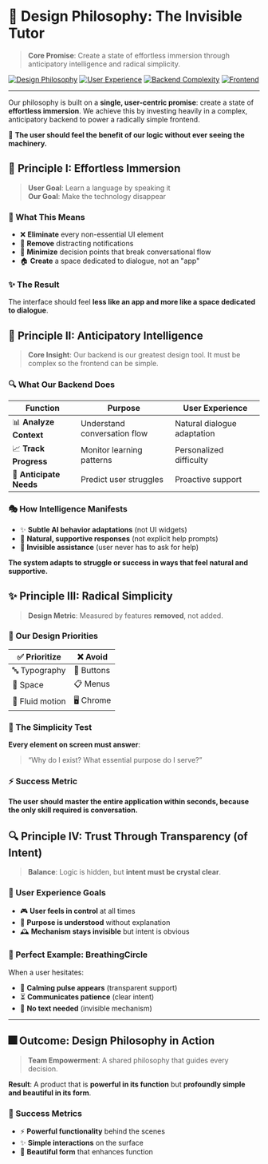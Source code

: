 # 🎨 Design Philosophy: The Invisible Tutor

> **Core Promise**: Create a state of effortless immersion through anticipatory intelligence and radical simplicity.

[![Design Philosophy](https://img.shields.io/badge/Philosophy-Invisible%20Tutor-purple?style=for-the-badge)]()
[![User Experience](https://img.shields.io/badge/UX-Effortless%20Immersion-blue?style=for-the-badge)]()
[![Backend Complexity](https://img.shields.io/badge/Backend-Complex%20Intelligence-orange?style=for-the-badge)]()
[![Frontend](https://img.shields.io/badge/Frontend-Radical%20Simplicity-green?style=for-the-badge)]()

---

Our philosophy is built on a **single, user-centric promise**: create a state of **effortless immersion**. We achieve this by investing heavily in a complex, anticipatory backend to power a radically simple frontend.

🎯 **The user should feel the benefit of our logic without ever seeing the machinery.**

## 🌊 Principle I: Effortless Immersion

> **User Goal**: Learn a language by speaking it  
> **Our Goal**: Make the technology disappear

### 🎯 What This Means

- ❌ **Eliminate** every non-essential UI element
- 🔕 **Remove** distracting notifications
- 🤔 **Minimize** decision points that break conversational flow
- 🏠 **Create** a space dedicated to dialogue, not an "app"

### ✨ The Result

The interface should feel **less like an app and more like a space dedicated to dialogue**.

## 🧠 Principle II: Anticipatory Intelligence

> **Core Insight**: Our backend is our greatest design tool. It must be complex so the frontend can be simple.

### 🔍 What Our Backend Does

| Function                | Purpose                      | User Experience             |
| ----------------------- | ---------------------------- | --------------------------- |
| 📊 **Analyze Context**  | Understand conversation flow | Natural dialogue adaptation |
| 📈 **Track Progress**   | Monitor learning patterns    | Personalized difficulty     |
| 🔮 **Anticipate Needs** | Predict user struggles       | Proactive support           |

### 🎭 How Intelligence Manifests

- ✨ **Subtle AI behavior adaptations** (not UI widgets)
- 🤗 **Natural, supportive responses** (not explicit help prompts)
- 💫 **Invisible assistance** (user never has to ask for help)

**The system adapts to struggle or success in ways that feel natural and supportive.**

## ✨ Principle III: Radical Simplicity

> **Design Metric**: Measured by features **removed**, not added.

### 📜 Our Design Priorities

| ✅ **Prioritize** | ❌ **Avoid** |
| ----------------- | ------------ |
| 🔤 Typography     | 🔘 Buttons   |
| 🌌 Space          | 📋 Menus     |
| 🌊 Fluid motion   | 🖥️ Chrome    |

### 🎯 The Simplicity Test

**Every element on screen must answer**:

> “Why do I exist? What essential purpose do I serve?”

### ⚡ Success Metric

**The user should master the entire application within seconds, because the only skill required is conversation.**

## 🔍 Principle IV: Trust Through Transparency (of Intent)

> **Balance**: Logic is hidden, but **intent must be crystal clear**.

### 🎯 User Experience Goals

- 🎮 **User feels in control** at all times
- 🤔 **Purpose is understood** without explanation
- 🕰️ **Mechanism stays invisible** but intent is obvious

### 🌱 Perfect Example: BreathingCircle

When a user hesitates:

- 💚 **Calming pulse appears** (transparent support)
- ⏳ **Communicates patience** (clear intent)
- 💬 **No text needed** (invisible mechanism)

---

## 🎆 Outcome: Design Philosophy in Action

> **Team Empowerment**: A shared philosophy that guides every decision.

**Result**: A product that is **powerful in its function** but **profoundly simple and beautiful in its form**.

### 🎯 Success Metrics

- ⚡ **Powerful functionality** behind the scenes
- ✨ **Simple interactions** on the surface
- 🎨 **Beautiful form** that enhances function
